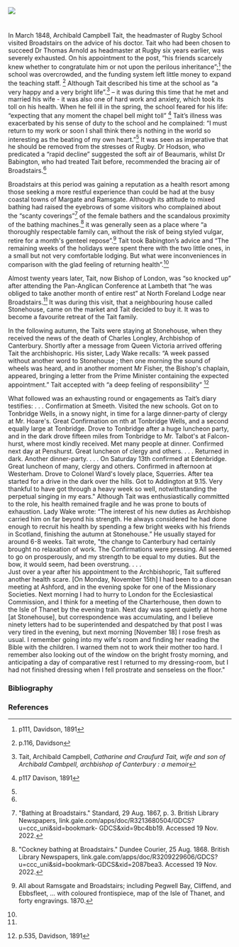 <a href="https://juncture-digital.org"><img src="https://juncture-digital.org/images/ve-button.png"></a>

<param ve-config 
       title="Archibald Campbell Tait (1811 –1882)"
       author="Michelle Crowther"
       banner="https://stor.artstor.org/stor/2251af4a-a56d-45f0-b9b1-361ba46aaf4d" 
       layout="vertical">
       
<param ve-entity eid="Q736439" title="Ramsgate">
<param ve-entity eid="Q922739" title="Broadstairs">
<param ve-entity eid="Q179224" title="Dover">

#

In March 1848, Archibald Campbell Tait, the headmaster of Rugby School visited Broadstairs on the advice of his doctor. Tait who had been chosen to succeed Dr Thomas Arnold as headmaster at Rugby six years earlier, was severely exhausted. On his appointment to the post, “his friends scarcely knew whether to congratulate him or not upon the perilous inheritance”;[^ref1] the school was overcrowded, and the funding system left little money to expand the teaching staff. [^ref2]  Although Tait described his time at the school as “a very happy and a very bright life”.[^ref3] – it was during this time that he met and married his wife -  it was also one of hard work and anxiety, which took its toll on his health. When he fell ill in the spring, the school feared for his life: “expecting that any moment the chapel bell might toll” [^ref4] Tait’s illness was exacerbated by his sense of duty to the school and he complained: “I must return to my work or soon I shall think there is nothing in the world so interesting as the beating of my own heart.”[^ref5] It was seen as imperative that he should be removed from the stresses of Rugby. Dr Hodson, who predicated a “rapid decline” suggested the soft air of Beaumaris, whilst Dr Babington, who had treated Tait before, recommended the bracing air of Broadstairs.[^ref6] 

Broadstairs at this period was gaining a reputation as a health resort among those seeking a more restful experience than could be had at the busy coastal towns of Margate and Ramsgate. Although its attitude to mixed bathing had raised the eyebrows of some visitors who complained about the “scanty coverings”[^ref7] of the female bathers and the scandalous proximity of the bathing machines.[^ref8] it was generally seen as a place where “a thoroughly respectable family can, without the risk of being styled vulgar, retire for a month's genteel repose”.[^ref9] Tait took Babington’s advice and “The remaining weeks of the holidays were spent there with the two little ones, in a small but not very comfortable lodging.  But what were inconveniences in comparison with the glad feeling of returning health”.[^ref10] 

Almost twenty years later, Tait, now Bishop of London, was “so knocked up” after attending the Pan-Anglican Conference at Lambeth that “he was obliged to take another month of entire rest” at North Foreland Lodge near Broadstairs.[^ref11] It was during this visit, that a neighbouring house called Stonehouse, came on the market and Tait decided to buy it. It was to become a favourite retreat of the Tait family.

In the following autumn, the Taits were staying at Stonehouse, when they received the news of the death of Charles Longley, Archbishop of Canterbury. Shortly after a message from Queen Victoria arrived offering Tait the archbishopric. His sister, Lady Wake recalls: “A week passed without another word to Stonehouse ; then one morning the sound of wheels was heard, and in another moment Mr Fisher, the Bishop's chaplain, appeared, bringing a letter from the Prime Minister containing the expected appointment.” Tait accepted with “a deep feeling of responsibility” [^ref12]

What followed was an exhausting round or engagements as Tait’s diary testifies:
.  .  .  Confirmation  at  Smeeth.  Visited  the  new  schools.  Got on  to  Tonbridge  Wells,  in  a  snowy  night,  in  time  for  a  large dinner-party  of  clergy  at  Mr.  Hoare's.  Great  Confirmation  on nth  at  Tonbridge  Wells,  and  a  second  equally  large  at  Tonbridge. Drove  to  Tonbridge  after  a  huge  luncheon  party,  and  in  the  dark drove  fifteen  miles  from  Tonbridge  to  Mr.  Talbot's  at  Falcon- hurst,  where  most  kindly  received.  Met  many  people  at  dinner. Confirmed  next  day  at  Penshurst.  Great  luncheon  of  clergy  and others.  .  .  .  Returned  in  dark.     Another  dinner-party.  .  .  .  On  Saturday  13th  confirmed  at  Edenbridge.  Great  luncheon  of  many, clergy  and  others.  Confirmed  in  afternoon  at  Westerham. Drove  to  Colonel  Ward's  lovely  place,  Squerries.  After  tea started  for  a  drive  in  the  dark  over  the  hills.  Got  to  Addington at  9.15.  Very  thankful  to  have  got  through  a  heavy  week  so well,  notwithstanding  the  perpetual  singing  in  my  ears."
Although Tait was enthusiastically committed to the role, his health remained fragile and he was prone to bouts of exhaustion.  Lady Wake wrote: “The interest of his new duties as Archbishop carried him on far beyond his strength. He always considered he had done enough to recruit his health by spending a few bright weeks with his friends in Scotland, finishing the autumn at Stonehouse.” He usually stayed for around 6-8 weeks. 
Tait wrote,  "the  change  to  Canterbury  had  certainly brought  no  relaxation  of  work.  The  Confirmations  were  pressing. All  seemed  to  go  on  prosperously,  and  my  strength  to  be  equal to  my  duties.  But  the  bow,  it  would  seem,  had  been  overstrung. .  .  .  
Just over a year after his appointment to the Archbishopric, Tait suffered another health scare. 
[On  Monday,  November  15th]  I  had  been  to  a  diocesan meeting  at  Ashford,  and  in  the  evening  spoke  for  one  of  the Missionary  Societies.  Next  morning  I  had  to  hurry  to  London for  the  Ecclesiastical  Commission,  and  I  think  for  a  meeting  of the  Charterhouse,  then  down  to  the  Isle  of  Thanet  by  the  evening train.  Next  day  was  spent  quietly  at  home  [at  Stonehouse],  but correspondence  was  accumulating,  and  I  believe  ninety  letters had  to  be  superintended  and  despatched  by  that  post  I  was  very tired  in  the  evening,  but  next  morning  [November  18]  I  rose fresh  as  usual.  I  remember  going  into  my  wife's  room  and  finding  her  reading  the  Bible  with  the  children.  I  warned  them  not to  work  their  mother  too  hard.  I  remember  also  looking  out  of the  window  on  the  bright  frosty  morning,  and  anticipating  a  day of  comparative  rest  I  returned  to  my  dressing-room,  but  I  had not  finished  dressing  when  I  fell  prostrate  and  senseless  on  the floor."



### Bibliography


### References

[^ref1]: p111, Davidson, 1891
[^ref2]: p.116, Davidson
[^ref3]: Tait, Archibald Campbell, _Catharine and Craufurd Tait, wife and son of Archibald Cambpell, archbishop of Canterbury : a memoir_
[^ref4]: p117 Davison, 1891
[^ref5]:
[^ref6]:
[^ref7]: "Bathing at Broadstairs." Standard, 29 Aug. 1867, p. 3. British Library Newspapers, link.gale.com/apps/doc/R3213680504/GDCS?u=ccc_uni&sid=bookmark-
GDCS&xid=9bc4bb19. Accessed 19 Nov. 2022.
[^ref8]: "Cockney bathing at Broadstairs." Dundee Courier, 25 Aug. 1868. British Library Newspapers, link.gale.com/apps/doc/R3209229606/GDCS?u=ccc_uni&sid=bookmark-GDCS&xid=2087bea3. Accessed 19 Nov. 2022.
[^ref9]: All about Ramsgate and Broadstairs; including Pegwell Bay, Cliffend, and Ebbsfleet, ... with coloured frontispiece, map of the Isle of Thanet, and forty engravings. 1870.
[^ref10]:
[^ref11]:
[^ref12]: p.535, Davidson, 1891
